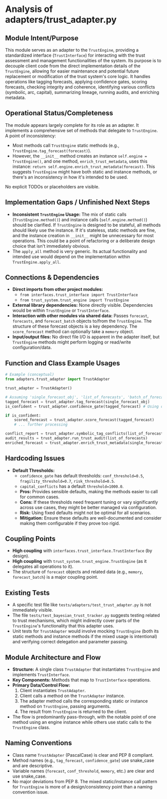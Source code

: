 # Analysis of adapters/trust_adapter.py

## Module Intent/Purpose
This module serves as an adapter to the `TrustEngine`, providing a standardized interface (`TrustInterface`) for interacting with the trust assessment and management functionalities of the system. Its purpose is to decouple client code from the direct implementation details of the `TrustEngine`, allowing for easier maintenance and potential future replacement or modification of the trust system's core logic. It handles operations like tagging forecasts, applying confidence gates, scoring forecasts, checking integrity and coherence, identifying various conflicts (symbolic, arc, capital), summarizing lineage, running audits, and enriching metadata.

## Operational Status/Completeness
The module appears largely complete for its role as an adapter. It implements a comprehensive set of methods that delegate to `TrustEngine`.
A point of inconsistency:
- Most methods call `TrustEngine` static methods (e.g., `TrustEngine.tag_forecast(forecast)`).
- However, the `__init__` method creates an instance `self.engine = TrustEngine()`, and one method, `enrich_trust_metadata`, uses this instance: `return self.engine.enrich_trust_metadata(forecast)`. This suggests `TrustEngine` might have both static and instance methods, or there's an inconsistency in how it's intended to be used.

No explicit TODOs or placeholders are visible.

## Implementation Gaps / Unfinished Next Steps
- **Inconsistent `TrustEngine` Usage:** The mix of static calls (`TrustEngine.method()`) and instance calls (`self.engine.method()`) should be clarified. If `TrustEngine` is designed to be stateful, all methods should likely use the instance. If it's stateless, static methods are fine, and the instance creation in `__init__` might be unnecessary for most operations. This could be a point of refactoring or a deliberate design choice that isn't immediately obvious.
- The `apply_all` method is very generic. Its actual functionality and intended use would depend on the implementation within `TrustEngine.apply_all`.

## Connections & Dependencies
- **Direct imports from other project modules:**
    - `from interfaces.trust_interface import TrustInterface`
    - `from trust_system.trust_engine import TrustEngine`
- **External library dependencies:** None directly visible. Dependencies would be within `TrustEngine` or `TrustInterface`.
- **Interaction with other modules via shared data:** Passes `forecast`, `forecasts`, and `forecast_batch` objects to/from the `TrustEngine`. The structure of these forecast objects is a key dependency. The `score_forecast` method can optionally take a `memory` object.
- **Input/output files:** No direct file I/O is apparent in the adapter itself, but `TrustEngine` methods might perform logging or read/write configuration/data.

## Function and Class Example Usages
```python
# Example (conceptual)
from adapters.trust_adapter import TrustAdapter

trust_adapter = TrustAdapter()

# Assuming 'single_forecast_obj', 'list_of_forecasts', 'batch_of_forecasts' are defined
tagged_forecast = trust_adapter.tag_forecast(single_forecast_obj)
is_confident = trust_adapter.confidence_gate(tagged_forecast) # Using default thresholds

if is_confident:
    scored_forecast = trust_adapter.score_forecast(tagged_forecast)
    # ... further processing

conflict_report = trust_adapter.symbolic_tag_conflicts(list_of_forecasts)
audit_results = trust_adapter.run_trust_audit(list_of_forecasts)
enriched_forecast = trust_adapter.enrich_trust_metadata(single_forecast_obj)
```

## Hardcoding Issues
- **Default Thresholds:**
    - `confidence_gate` has default thresholds: `conf_threshold=0.5`, `fragility_threshold=0.7`, `risk_threshold=0.5`.
    - `capital_conflicts` has a default `threshold=1000.0`.
    - **Pros:** Provides sensible defaults, making the methods easier to call for common cases.
    - **Cons:** If these thresholds need frequent tuning or vary significantly across use cases, they might be better managed via configuration.
    - **Risk:** Using fixed defaults might not be optimal for all scenarios.
    - **Mitigation:** Ensure these defaults are well-documented and consider making them configurable if they prove too rigid.

## Coupling Points
- **High coupling** with `interfaces.trust_interface.TrustInterface` (by design).
- **High coupling** with `trust_system.trust_engine.TrustEngine` (as it delegates all operations to it).
- The structure of `forecast` objects and related data (e.g., `memory`, `forecast_batch`) is a major coupling point.

## Existing Tests
- A specific test file like `tests/adapters/test_trust_adapter.py` is not immediately visible.
- The file `tests/test_bayesian_trust_tracker.py` suggests testing related to trust mechanisms, which might indirectly cover parts of the `TrustEngine`'s functionality that this adapter uses.
- Unit tests for `TrustAdapter` would involve mocking `TrustEngine` (both its static methods and instance methods if the mixed usage is intentional) and verifying correct delegation and parameter passing.

## Module Architecture and Flow
- **Structure:** A single class `TrustAdapter` that instantiates `TrustEngine` and implements `TrustInterface`.
- **Key Components:** Methods that map to `TrustInterface` operations.
- **Primary Data/Control Flow:**
    1. Client instantiates `TrustAdapter`.
    2. Client calls a method on the `TrustAdapter` instance.
    3. The adapter method calls the corresponding static or instance method on `TrustEngine`, passing arguments.
    4. The result from `TrustEngine` is returned to the client.
- The flow is predominantly pass-through, with the notable point of one method using an engine instance while others use static calls to the `TrustEngine` class.

## Naming Conventions
- Class name `TrustAdapter` (PascalCase) is clear and PEP 8 compliant.
- Method names (e.g., `tag_forecast`, `confidence_gate`) use snake_case and are descriptive.
- Variable names (`forecast`, `conf_threshold`, `memory`, etc.) are clear and use snake_case.
- No major deviations from PEP 8. The mixed static/instance call pattern for `TrustEngine` is more of a design/consistency point than a naming convention issue.